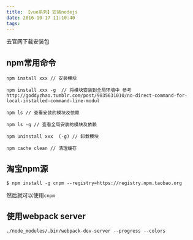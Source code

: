 ```yaml
---
title: 【vue系列】安装nodejs
date: 2016-10-17 11:10:40
tags:
---
```


去官网下载安装包 






## npm常用命令


```
npm install xxx // 安装模块

npm install xxx -g  // 将模块安装到全局环境中 参考http://goddyzhao.tumblr.com/post/9835631010/no-direct-command-for-local-installed-command-line-modul

npm ls // 查看安装的模块及依赖

npm ls -g // 查看全局安装的模块及依赖

npm uninstall xxx  (-g) // 卸载模块

npm cache clean // 清理缓存
```

## 淘宝npm源

```
$ npm install -g cnpm --registry=https://registry.npm.taobao.org
```

然后就可以使用`cnpm`


## 使用webpack server

```
./node_modules/.bin/webpack-dev-server --progress --colors
```
